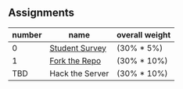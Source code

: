 ## Assignments

number | name | overall weight
--- | --- | ---
0 | [Student Survey](https://goo.gl/forms/hpXOZxp5maHKedbF3) | (30% * 5%)
1 | [Fork the Repo](/assignments/fork-the-repo/assignment.md) | (30% * 10%)
TBD | Hack the Server | (30% * 10%)
